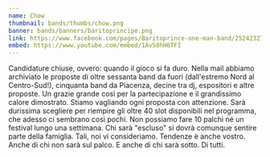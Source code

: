 ```yaml
---
name: Chow
thumbnail: bands/thumbs/chow.png
banner: bands/banners/baritoprincipe.png
link: https://www.facebook.com/pages/Baritoprince-one-man-band/252423271505244
embed: https://www.youtube.com/embed/1AvS0hH6TFI
---
```


Candidature chiuse, ovvero: quando il gioco si fa duro. Nella mail abbiamo archiviato le proposte di oltre sessanta band da fuori (dall'estremo Nord al Centro-Sud!), cinquanta band da Piacenza, decine tra dj, espositori e altre proposte. Un grazie grande così per la partecipazione e il grandissimo calore dimostrato. Stiamo vagliando ogni proposta con attenzione. Sarà durissima scegliere per riempire gli oltre 40 slot disponibili nel programma, che adesso ci sembrano così pochi. Non possiamo fare 10 palchi né un festival lungo una settimana. Chi sarà "escluso" si dovrà comunque sentire parte della famiglia. Tali, noi vi consideriamo. Tendenze è anche vostro. Anche di chi non sarà sul palco. E anche di chi sarà sotto. Di tutti.
